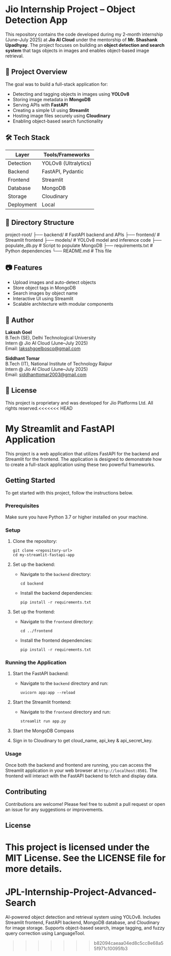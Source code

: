# Jio Internship Project – Object Detection App

This repository contains the code developed during my 2-month internship (June–July 2025) at **Jio AI Cloud** under the mentorship of **Mr. Shashank Upadhyay**. The project focuses on building an **object detection and search system** that tags objects in images and enables object-based image retrieval.

## 🚀 Project Overview

The goal was to build a full-stack application for:

- Detecting and tagging objects in images using **YOLOv8**
- Storing image metadata in **MongoDB**
- Serving APIs with **FastAPI**
- Creating a simple UI using **Streamlit**
- Hosting image files securely using **Cloudinary**
- Enabling object-based search functionality

## 🛠️ Tech Stack

| Layer         | Tools/Frameworks             |
|--------------|------------------------------|
| Detection     | YOLOv8 (Ultralytics)         |
| Backend       | FastAPI, Pydantic            |
| Frontend      | Streamlit                    |
| Database      | MongoDB                      |
| Storage       | Cloudinary                   |
| Deployment    | Local                        |

## 📁 Directory Structure

project-root/
├── backend/ # FastAPI backend and APIs
├── frontend/ # Streamlit frontend
├── models/ # YOLOv8 model and inference code
├── populate_db.py # Script to populate MongoDB
├── requirements.txt # Python dependencies
└── README.md # This file


## 📷 Features

- Upload images and auto-detect objects
- Store object tags in MongoDB
- Search images by object name
- Interactive UI using Streamlit
- Scalable architecture with modular components


## 👤 Author

**Lakssh Goel**  
B.Tech (SE), Delhi Technological University  
Intern @ Jio AI Cloud (June–July 2025)  
Email: laksshgoelbosco@gmail.com

**Siddhant Tomar**  
B.Tech (IT), National Institute of Technology Raipur  
Intern @ Jio AI Cloud (June–July 2025)  
Email: siddhanttomar2003@gmail.com

## 📜 License

This project is proprietary and was developed for Jio Platforms Ltd. All rights reserved.<<<<<<< HEAD
# My Streamlit and FastAPI Application

This project is a web application that utilizes FastAPI for the backend and Streamlit for the frontend. The application is designed to demonstrate how to create a full-stack application using these two powerful frameworks.

## Getting Started

To get started with this project, follow the instructions below.

### Prerequisites

Make sure you have Python 3.7 or higher installed on your machine.

### Setup

1. Clone the repository:
   ```
   git clone <repository-url>
   cd my-streamlit-fastapi-app
   ```

2. Set up the backend:
   - Navigate to the `backend` directory:
     ```
     cd backend
     ```
   - Install the backend dependencies:
     ```
     pip install -r requirements.txt
     ```

3. Set up the frontend:
   - Navigate to the `frontend` directory:
     ```
     cd ../frontend
     ```
   - Install the frontend dependencies:
     ```
     pip install -r requirements.txt
     ```

### Running the Application

1. Start the FastAPI backend:
   - Navigate to the `backend` directory and run:
     ```
     uvicorn app:app --reload
     ```

2. Start the Streamlit frontend:
   - Navigate to the `frontend` directory and run:
     ```
     streamlit run app.py
     ```

3. Start the MongoDB Compass
   
4. Sign in to Cloudinary to get cloud_name, api_key & api_secret_key. 

### Usage

Once both the backend and frontend are running, you can access the Streamlit application in your web browser at `http://localhost:8501`. The frontend will interact with the FastAPI backend to fetch and display data.

## Contributing

Contributions are welcome! Please feel free to submit a pull request or open an issue for any suggestions or improvements.

## License

This project is licensed under the MIT License. See the LICENSE file for more details.
=======
# JPL-Internship-Project-Advanced-Search
AI-powered object detection and retrieval system using YOLOv8. Includes Streamlit frontend, FastAPI backend, MongoDB database, and Cloudinary for image storage. Supports object-based search, image tagging, and fuzzy query correction using LanguageTool.
>>>>>>> b82094caeaa04ed8c5cc8e68a55f971c10095fb3
